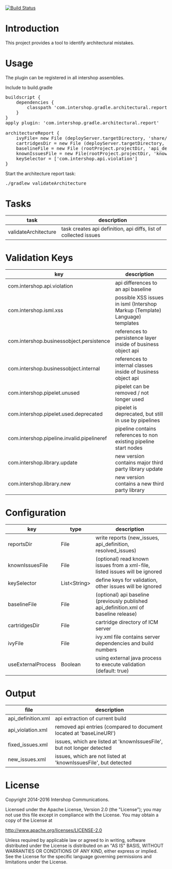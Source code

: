 [![Build Status](https://travis-ci.org/IntershopCommunicationsAG/architectural-report-gradle-plugin.svg?branch=master)](https://travis-ci.org/IntershopCommunicationsAG/architectural-report-gradle-plugin)

# Introduction

This project provides a tool to identify architectural mistakes.

# Usage

The plugin can be registered in all intershop assemblies.

Include to build.gradle
<pre>
buildscript {
    dependencies {
        classpath 'com.intershop.gradle.architectural.report:architectural-report-gradle-plugin:2.0.1'
    }
}
apply plugin: 'com.intershop.gradle.architectural.report'

architectureReport {
    ivyFile= new File (deployServer.targetDirectory, 'share/ivy.xml')
    cartridgesDir = new File (deployServer.targetDirectory, '/share/system/cartridges')
    baselineFile = new File (rootProject.projectDir, 'api_definition_baseline.xml')
    knownIssuesFile = new File(rootProject.projectDir, 'known_issues.xml')
    keySelector = ['com.intershop.api.violation']
}
</pre>

Start the architecture report task:
<pre>
./gradlew validateArchitecture
</pre>

# Tasks

| task                 | description                                                                  |
|----------------------|------------------------------------------------------------------------------|
| validateArchitecture | task creates api definition, api diffs, list of collected issues             |

# Validation Keys

| key                                        | description                                                                  |
|--------------------------------------------|------------------------------------------------------------------------------|
| com.intershop.api.violation                | api differences to an api baseline                                           |
| com.intershop.isml.xss                     | possible XSS issues in isml (Intershop Markup (Template) Language) templates |
| com.intershop.businessobject.persistence   | references to persistence layer inside of business object api                |
| com.intershop.businessobject.internal      | references to internal classes inside of business object api                 |
| com.intershop.pipelet.unused               | pipelet can be removed / not longer used                                     |
| com.intershop.pipelet.used.deprecated      | pipelet is deprecated, but still in use by pipelines                         |
| com.intershop.pipeline.invalid.pipelineref | pipeline contains references to non existing pipeline start nodes            |
| com.intershop.library.update               | new version contains major third party library update                        |
| com.intershop.library.new                  | new version contains a new third party library                               |

# Configuration

| key                | type         | description                                                                |
|--------------------|--------------|----------------------------------------------------------------------------|
| reportsDir         | File         | write reports (new_issues, api_definition, resolved_issues)                |
| knownIssuesFile    | File         | (optional) read known issues from a xml-file, listed issues will be ignored           |
| keySelector        | List&lt;String&gt; | define keys for validation, other issues will be ignored                        |
| baselineFile       | File         | (optional) api baseline (previously published api_definition.xml of baseline release) |
| cartridgesDir      | File         | cartridge directory of ICM server                                          |
| ivyFile            | File         | ivy.xml file contains server dependencies and build numbers                |
| useExternalProcess | Boolean      | using external java process to execute validation (default: true)          |

# Output

| file               | description                                                            |
|--------------------|------------------------------------------------------------------------|
| api_definition.xml | api extraction of current build                                        |
| api_violation.xml  | removed api entries (compared to document located at 'baseLineURI')    |
| fixed_issues.xml   | issues, which are listed at 'knownIssuesFile', but not longer detected |
| new_issues.xml     | issues, which are not listed at 'knownIssuesFile', but detected        |

# License

Copyright 2014-2016 Intershop Communications.

Licensed under the Apache License, Version 2.0 (the "License"); you may not use this file except in compliance with the License. You may obtain a copy of the License at

http://www.apache.org/licenses/LICENSE-2.0

Unless required by applicable law or agreed to in writing, software distributed under the License is distributed on an "AS IS" BASIS, WITHOUT WARRANTIES OR CONDITIONS OF ANY KIND, either express or implied. See the License for the specific language governing permissions and limitations under the License.
